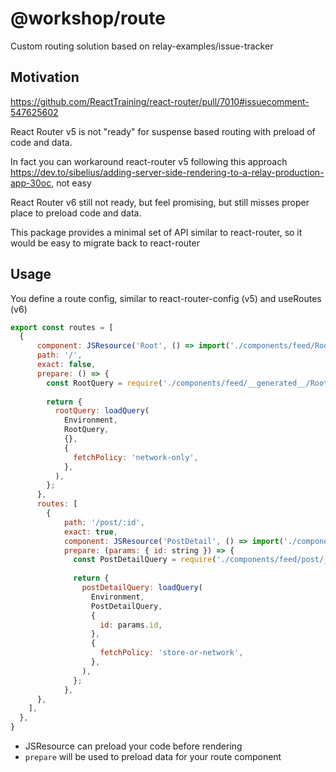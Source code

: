 # @workshop/route

Custom routing solution based on relay-examples/issue-tracker

## Motivation

https://github.com/ReactTraining/react-router/pull/7010#issuecomment-547625602

React Router v5 is not "ready" for suspense based routing with preload of code and data.

In fact you can workaround react-router v5 following this approach https://dev.to/sibelius/adding-server-side-rendering-to-a-relay-production-app-30oc, not easy

React Router v6 still not ready, but feel promising, but still misses proper place to preload code and data.

This package provides a minimal set of API similar to react-router, so it would be easy to migrate back to react-router

## Usage

You define a route config, similar to react-router-config (v5) and useRoutes (v6)

```jsx
export const routes = [
  {
      component: JSResource('Root', () => import('./components/feed/Root')),
      path: '/',
      exact: false,
      prepare: () => {
        const RootQuery = require('./components/feed/__generated__/RootQuery.graphql');
  
        return {
          rootQuery: loadQuery(
            Environment,
            RootQuery,
            {},
            {
              fetchPolicy: 'network-only',
            },
          ),
        };
      },
      routes: [
        {
            path: '/post/:id',
            exact: true,
            component: JSResource('PostDetail', () => import('./components/feed/post/PostDetail')),
            prepare: (params: { id: string }) => {
              const PostDetailQuery = require('./components/feed/post/__generated__/PostDetailQuery.graphql');
    
              return {
                postDetailQuery: loadQuery(
                  Environment,
                  PostDetailQuery,
                  {
                    id: params.id,
                  },
                  {
                    fetchPolicy: 'store-or-network',
                  },
                ),
              };
            },
      },
    ],
  },
}
```

- JSResource can preload your code before rendering
- `prepare` will be used to preload data for your route component 
